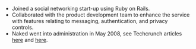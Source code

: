 - Joined a social networking start-up using Ruby on Rails.
- Collaborated with the product development team to enhance the service with features relating to messaging, authentication, and privacy controls.
- Naked went into administration in May 2008, see Techcrunch articles [here](http://eu.techcrunch.com/2008/05/28/naked-stripped-bare-startup-runs-out-of-cash-enters-liquidation/) and [here](http://eu.techcrunch.com/2008/05/30/disecting-naked/).